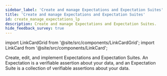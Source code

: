 ```yaml
---
sidebar_label: 'Create and manage Expectations and Expectation Suites'
title: 'Create and manage Expectations and Expectation Suites'
id: create_manage_expectations_lp
description: Create and manage Expectations and Expectation Suites.
hide_feedback_survey: true
---
```


import LinkCardGrid from '@site/src/components/LinkCardGrid';
import LinkCard from '@site/src/components/LinkCard';

<p class="DocItem__header-description">Create, edit, and implement Expectations and Expectation Suites. An Expectation is a verifiable assertion about your data, and an  Expectation Suite is a collection of verifiable assertions about your data.</p>

<LinkCardGrid>
  <LinkCard topIcon label="Create and edit Expectations based on domain knowledge" description="Create an Expectation Suite without a sample Batch" to="/guides/expectations/how_to_create_and_edit_expectations_based_on_domain_knowledge_without_inspecting_data_directly" icon="/img/expectation_icon.svg" />
  <LinkCard topIcon label="Create Expectations interactively with Python" description="Create and manage Expectations and Expectation Suites with Python" to="/guides/expectations/how_to_create_and_edit_expectations_with_instant_feedback_from_a_sample_batch_of_data" icon="/img/python_icon.svg" />
  <LinkCard topIcon label="Edit an existing Expectation Suite" description="Create Expectations and interactively edit the resulting Expectation Suite" to="/guides/expectations/how_to_edit_an_existing_expectationsuite" icon="/img/edit_icon.svg" />
  <LinkCard topIcon label="Use auto-initializing Expectations" description="Use auto-initializing Expectations to automate parameter estimation" to="/guides/expectations/how_to_use_auto_initializing_expectations" icon="/img/auto_initializing_icon.svg" />
  <LinkCard topIcon label="Create Expectations that span multiple Batches" description="Create Expectations that span multiple Batches of data using Evaluation Parameters" to="/guides/expectations/advanced/how_to_create_expectations_that_span_multiple_batches_using_evaluation_parameters" icon="/img/multiple_batch_icon.svg" />
  <LinkCard topIcon label="Dynamically load evaluation parameters" description="Create an Expectation that loads part of its Expectation configuration from a database at runtime" to="/guides/expectations/advanced/how_to_dynamically_load_evaluation_parameters_from_a_database" icon="/img/load_icon.svg" />
  <LinkCard topIcon label="Identify failed table rows in an Expectation" description="Quickly identify problematic rows in an Expectation" to="/guides/expectations/advanced/identify_failed_rows_expectations" icon="/img/configure_icon.svg" />
</LinkCardGrid>